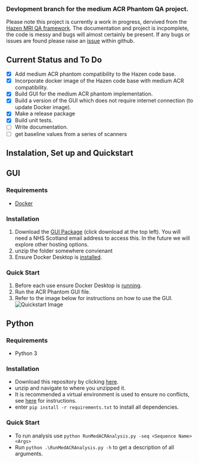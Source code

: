 ### Devlopment branch for the medium ACR Phantom QA project. 
Please note this project is currently a work in progress, dervived from the [Hazen MRI QA framework](https://github.com/GSTT-CSC/hazen). The documentation and project is incpomplete, the code is messy and bugs will almost certainly be present. If any bugs or issues are found please raise an [issue](https://github.com/NHSH-MRI-Physics/Hazen-ScottishACR-Fork/issues) within github. 
## Current Status and To Do
- [x] Add medium ACR phantom compatibility to the Hazen code base.
- [x] Incorporate docker image of the Hazen code base with medium ACR compatibility.
- [x] Build GUI for the medium ACR phantom implementation.
- [x] Build a version of the GUI which does not require internet connection (to update Docker image).
- [x] Make a release package
- [x] Build unit tests.
- [ ] Write documentation.
- [ ] get baseline values from a series of scanners

## Instalation, Set up and Quickstart

## GUI 
### Requirements 
- [Docker](https://www.docker.com/products/docker-desktop/)
### Installation 
1. Download the [GUI Package](https://scottish-my.sharepoint.com/:u:/g/personal/john_tracey_nhsh_nhs_scot/EX5Y-Kya6olArn-rsOz0x4AB7nc_5kFH1e2-tw-V3Nl2yQ?e=x7VDTT) (click download at the top left). You will need a NHS Scotland email address to access this. In the future we will explore other hosting options.
2. unzip the folder somewhere convienant
3. Ensure Docker Desktop is [installed](https://docs.docker.com/desktop/install/windows-install/).
### Quick Start
1. Before each use ensure Docker Desktop is [running](https://docs.docker.com/desktop/install/windows-install/).
2. Run the ACR Phantom GUI file.
3. Refer to the image below for instructions on how to use the GUI.
![Quickstart Image](https://i.imgur.com/MqiAZBT.png)


## Python 
### Requirements 
- Python 3
### Installation
- Download this repository by clicking [here](https://github.com/NHSH-MRI-Physics/Hazen-ScottishACR-Fork/archive/refs/heads/main.zip).
- unzip and navigate to where you unzipped it.
- It is recommended a virtual environment is used to ensure no conflicts, see [here](https://www.freecodecamp.org/news/how-to-setup-virtual-environments-in-python/) for instructions.
- enter `pip install -r requirements.txt` to install all dependencies. 
### Quick Start
- To run analysis use `python RunMedACRAnalysis.py -seq <Sequence Name> <Args>`
- Run `python .\RunMedACRAnalysis.py -h` to get a description of all arguments.
